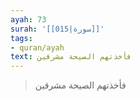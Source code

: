 ```yaml
---
ayah: 73
surah: '[[015|سورة]]'
tags:
- quran/ayah
text: فأخذتهم الصيحة مشرقين
---
```

> فأخذتهم الصيحة مشرقين
